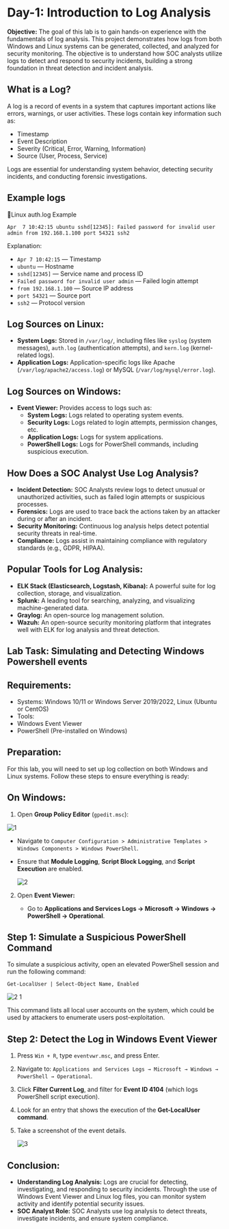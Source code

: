 # Day-1: Introduction to Log Analysis

**Objective:** The goal of this lab is to gain hands-on experience with the fundamentals of log analysis. This project demonstrates how logs from both Windows and Linux systems can be generated, collected, and analyzed for security monitoring. The objective is to understand how SOC analysts utilize logs to detect and respond to security incidents, building a strong foundation in threat detection and incident analysis.<br>

## What is a Log?

A log is a record of events in a system that captures important actions like errors, warnings, or user activities. These logs contain key information such as:<br>

- Timestamp
- Event Description
- Severity (Critical, Error, Warning, Information)
- Source (User, Process, Service)<br>

Logs are essential for understanding system behavior, detecting security incidents, and conducting forensic investigations.

## Example logs

🐧Linux auth.log Example

    Apr  7 10:42:15 ubuntu sshd[12345]: Failed password for invalid user admin from 192.168.1.100 port 54321 ssh2

Explanation:

- `Apr 7 10:42:15` — Timestamp
- `ubuntu` — Hostname
- `sshd[12345]` — Service name and process ID
- `Failed password for invalid user admin` — Failed login attempt
- `from 192.168.1.100` — Source IP address
- `port 54321` — Source port
- `ssh2` — Protocol version

## Log Sources on Linux:

- **System Logs:** Stored in `/var/log/`, including files like `syslog` (system messages), `auth.log` (authentication attempts), and `kern.log` (kernel-related logs).
- **Application Logs:** Application-specific logs like Apache (`/var/log/apache2/access.log`) or MySQL (`/var/log/mysql/error.log`).

## Log Sources on Windows:
- **Event Viewer:** Provides access to logs such as:
  - **System Logs:** Logs related to operating system events.
  - **Security Logs:** Logs related to login attempts, permission changes, etc.
  - **Application Logs:** Logs for system applications.
  - **PowerShell Logs:** Logs for PowerShell commands, including suspicious execution.
    
## How Does a SOC Analyst Use Log Analysis?

- **Incident Detection:** SOC Analysts review logs to detect unusual or unauthorized activities, such as failed login attempts or suspicious processes.
- **Forensics:** Logs are used to trace back the actions taken by an attacker during or after an incident.
- **Security Monitoring:** Continuous log analysis helps detect potential security threats in real-time.
- **Compliance:** Logs assist in maintaining compliance with regulatory standards (e.g., GDPR, HIPAA).
  
## Popular Tools for Log Analysis:

- **ELK Stack (Elasticsearch, Logstash, Kibana):** A powerful suite for log collection, storage, and visualization.
- **Splunk:** A leading tool for searching, analyzing, and visualizing machine-generated data.
- **Graylog:** An open-source log management solution.
- **Wazuh:** An open-source security monitoring platform that integrates well with ELK for log analysis and threat detection.
  
## Lab Task: Simulating and Detecting Windows Powershell events
## Requirements:
- Systems: Windows 10/11 or Windows Server 2019/2022, Linux (Ubuntu or CentOS)
- Tools:
 - Windows Event Viewer
 - PowerShell (Pre-installed on Windows)
## Preparation:
For this lab, you will need to set up log collection on both Windows and Linux systems. Follow these steps to ensure everything is ready:

## On Windows:
 1. Open **Group Policy Editor** (`gpedit.msc`):

![1  ](https://github.com/user-attachments/assets/b4b267cd-c9fc-486f-8162-4c28806f1917)

- Navigate to `Computer Configuration > Administrative Templates > Windows Components > Windows PowerShell`.
- Ensure that **Module Logging**, **Script Block Logging**, and **Script Execution** are enabled.

     ![2  ](https://github.com/user-attachments/assets/48b9de5e-7e75-47cb-96f2-847d365ea25a)

 2. Open **Event Viewer:**

     - Go to **Applications and Services Logs → Microsoft → Windows → PowerShell → Operational**.
## **Step 1:** Simulate a Suspicious PowerShell Command
To simulate a suspicious activity, open an elevated PowerShell session and run the following command:

    Get-LocalUser | Select-Object Name, Enabled

![2 1](https://github.com/user-attachments/assets/018b03fd-c413-4f99-943d-7186aa24a257)

This command lists all local user accounts on the system, which could be used by attackers to enumerate users post-exploitation.

## Step 2: Detect the Log in Windows Event Viewer
1. Press `Win + R`, type `eventvwr.msc`, and press Enter.
2. Navigate to: `Applications and Services Logs → Microsoft → Windows → PowerShell → Operational`.
3. Click **Filter Current Log**, and filter for **Event ID 4104** (which logs PowerShell script execution).
4. Look for an entry that shows the execution of the **Get-LocalUser command**.
5. Take a screenshot of the event details.

   ![3](https://github.com/user-attachments/assets/746490a9-2c62-473b-8953-3be59f6ad4ad)

## Conclusion:
- **Understanding Log Analysis:** Logs are crucial for detecting, investigating, and responding to security incidents. Through the use of Windows Event Viewer and Linux log files, you can 
  monitor system activity and identify potential security issues.
- **SOC Analyst Role:** SOC Analysts use log analysis to detect threats, investigate incidents, and ensure system compliance.









